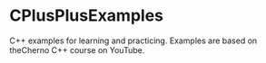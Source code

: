 # CPlusPlusExamples
C++ examples for learning and practicing.  Examples are based on theCherno C++ course on YouTube.
